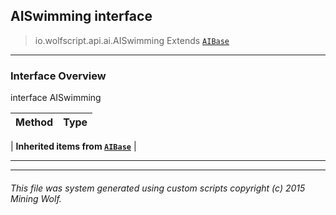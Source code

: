 ## AISwimming __interface__

>io.wolfscript.api.ai.AISwimming
>Extends [`AIBase`](AIBase.md)

---

### Interface Overview

interface AISwimming

Method | Type   
--- | :--- 
 |
__Inherited items from [`AIBase`](AIBase.md)__ |





---



---


###### This file was system generated using custom scripts copyright (c) 2015 Mining Wolf.
	

